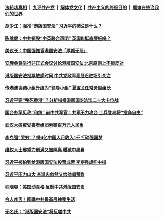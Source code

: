 

####  [法轮功真相](../../../../basic/blob/master/README.md?t=05300530) &nbsp;|&nbsp; [九评共产党](../../../../9ping.md/blob/master/README.md?t=05300530) &nbsp;|&nbsp; [解体党文化](../../../../jtdwh.md/blob/master/README.md?t=05300530)  &nbsp;|&nbsp; [共产主义的终极目的](../../../../gczydzjmd.md/blob/master/README.md?t=05300530) &nbsp;|&nbsp; [魔鬼在统治我们的世界](../../../../mgztzwmdsj.md/blob/master/README.md?t=05300530) 

#### [胡少江：强推“港版国安法”  习近平的赌注是什么？](../pages/soh5/384583.md?t=05300530) 
#### [陈维健：中共撕毁“中英联合声明”  英国能挺直腰板吗？](../pages/soh5/384571.md?t=05300530) 
#### [美议长：中国强推香港国安法「厚颜无耻」](../pages/soh5/384529.md?t=05300530) 
#### [安理会将举行非正式会议讨论港版国安法 北京原则上不能反对](../pages/soh5/384463.md?t=05300530) 
#### [港版国安法投票敏感时间 中共党政军高层迟进场引关注](../pages/soh5/384451.md?t=05300530) 
#### [传港澳协调小组升级为“领导小组”  夏宝龙任常务副组长](../pages/soh5/384436.md?t=05300530) 
#### [习近平要“整死香港”？分析指推港版国安法涉二十大卡位战](../pages/soh5/384406.md?t=05300530) 
#### [国台办罕见称“和统” 前中共军官：共军无力攻台 士兵登岛将“投奔自由”](../pages/soh5/384379.md?t=05300530) 
#### [武汉大瘟疫受害者组团索赔百万元人民币](../pages/soh5/384370.md?t=05300530) 
#### [李克强“哭穷”？揭6亿中国人月收入1千 打碎强国梦](../pages/soh5/384334.md?t=05300530) 
#### [维权人士邢望力刑满又被隔离 曝狱中黑幕](../pages/soh5/384286.md?t=05300530) 
#### [习近平被拍到给港版国安法投赞成票 李克强却伸中指](../pages/soh5/384319.md?t=05300530) 
#### [习近平压力山大 李鸿忠忽然又给他唱赞歌](../pages/soh5/384298.md?t=05300530) 
#### [程晓容：美国动真格 反制中共港版国安法](../pages/soh5/384274.md?t=05300530) 
#### [令人咋舌！网曝中共最高层神秘生活](../pages/soh5/384226.md?t=05300530) 
#### [无名氏：“港版国安法”将反噬中共](../pages/soh5/384217.md?t=05300530) 
